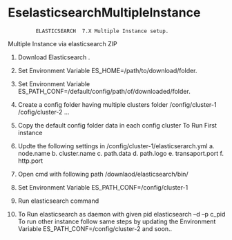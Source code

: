 # EselasticsearchMultipleInstance

             ELASTICSEARCH  7.X Multiple Instance setup.
             
Multiple Instance via elasticsearch ZIP
1.	Download Elasticsearch .
2.	Set Environment Variable ES_HOME=/path/to/download/folder.
3.	Set Environment Variable ES_PATH_CONF=/default/config/path/of/downloaded/folder.
4.	Create a config folder having multiple clusters folder 
/config/cluster-1
/cofig/cluster-2
…
5.	Copy the default config folder data in each config cluster
To Run First instance
1.	Updte the following settings in  /config/cluster-1/elasticserarch.yml
a.	node.name
b.	cluster.name
c.	path.data
d.	path.logo
e.	transaport.port
f.	http.port

2.	Open cmd with following path 
             /downlaod/elasticsearch/bin/
3.	Set Environment Variable ES_PATH_CONF=/config/cluster-1
4.	Run  elasticsearch command 
5.	To Run elasticsearch as daemon with given pid  elasticsearch –d –p c_pid
To run other instance follow same steps by updating the Environment Variable ES_PATH_CONF=/config/cluster-2 and soon..



